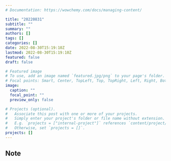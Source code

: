 ```yaml
---
# Documentation: https://wowchemy.com/docs/managing-content/

title: "20220831"
subtitle: ""
summary: ""
authors: []
tags: []
categories: []
date: 2022-08-30T15:19:10Z
lastmod: 2022-08-30T15:19:10Z
featured: false
draft: false

# Featured image
# To use, add an image named `featured.jpg/png` to your page's folder.
# Focal points: Smart, Center, TopLeft, Top, TopRight, Left, Right, BottomLeft, Bottom, BottomRight.
image:
  caption: ""
  focal_point: ""
  preview_only: false

# Projects (optional).
#   Associate this post with one or more of your projects.
#   Simply enter your project's folder or file name without extension.
#   E.g. `projects = ["internal-project"]` references `content/project/deep-learning/index.md`.
#   Otherwise, set `projects = []`.
projects: []
---
```


## Note

